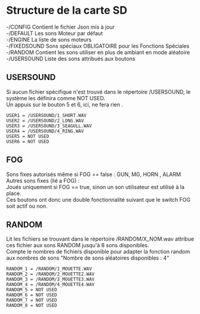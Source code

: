 # Structure de la carte SD 
  -/CONFIG
  Contient le fichier Json mis à jour  
  -/DEFAULT
  Les sons Moteur par défaut  
  -/ENGINE
  La liste de sons moteurs  
  -/FIXEDSOUND
  Sons spéciaux OBLIGATOIRE pour les Fonctions Spéciales  
  -/RANDOM
  Contient les sons utiliser en plus de ambiant en mode aléatoire  
  -/USERSOUND
  Liste des sons attribués aux boutons  

## USERSOUND
Si aucun fichier spécifique n'est trouvé dans le répertoire /USERSOUND, le système les définira comme NOT USED.  
Un appuis sur le bouton 5 et 6, ici, ne fera rien .  
```
USER1 = /USERSOUND/1_SHORT.WAV  
USER2 = /USERSOUND/2_LONG.WAV  
USER3 = /USERSOUND/3_SEAGULL.WAV  
USER4 = /USERSOUND/4_RING.WAV  
USER5 = NOT USED  
USER6 = NOT USED  
```

## FOG 
Sons fixes autorisés même si FOG == false : GUN, MG, HORN , ALARM  
Autres sons fixes (lié a FOG) :  
Joués uniquement si FOG == true, sinon un son utilisateur est utilisé à la place.  
Ces boutons ont donc une double fonctionnalité suivant que le switch FOG soit actif ou non.  

## RANDOM
Lit les fichiers se trouvant dans le répertoire /RANDOM/X_NOM.wav attribue ces fichier aux sons RANDOM jusqu'à 8 sons disponibles.  
Compte le nombres de fichiers disponible pour adapter la fonction random aux nombres de sons 
"Nombre de sons aléatoires disponibles : 4"  
```
RANDOM_1 = /RANDOM/1_MOUETTE.WAV  
RANDOM_2 = /RANDOM/2_MOUETTE2.WAV  
RANDOM_3 = /RANDOM/3_MOUETTE3.WAV  
RANDOM_4 = /RANDOM/4_MOUETTE4.WAV  
RANDOM_5 = NOT USED  
RANDOM_6 = NOT USED  
RANDOM_7 = NOT USED  
RANDOM_8 = NOT USED  
```
 
